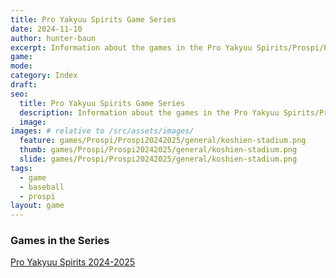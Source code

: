 ```yaml
---
title: Pro Yakyuu Spirits Game Series
date: 2024-11-10
author: hunter-baun
excerpt: Information about the games in the Pro Yakyuu Spirits/Prospi/PYS series
game: 
mode: 
category: Index
draft: 
seo:
  title: Pro Yakyuu Spirits Game Series
  description: Information about the games in the Pro Yakyuu Spirits/Prospi/PYS series
  image: 
images: # relative to /src/assets/images/
  feature: games/Prospi/Prospi20242025/general/koshien-stadium.png
  thumb: games/Prospi/Prospi20242025/general/koshien-stadium.png
  slide: games/Prospi/Prospi20242025/general/koshien-stadium.png
tags:
  - game
  - baseball
  - prospi
layout: game
---
```

### Games in the Series

[Pro Yakyuu Spirits 2024-2025](<Prospi20242025>)